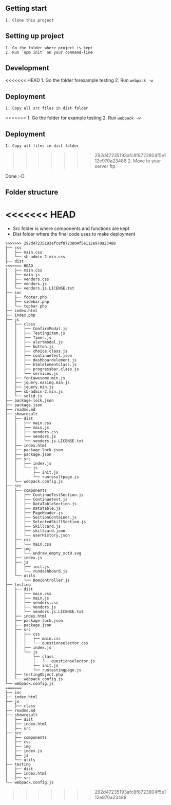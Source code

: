 ## Getting start
    1. Clone this project
## Setting up project
    1. Go the folder where project is kept
    2. Run `npm init` on your command-line
## Development
<<<<<<< HEAD
    1. Go the folder forexample testing
    2. Run `webpack -w`
## Deployment
    1. Copy all src files in dist folder
=======
    1. Go the folder for example testing
    2. Run `webpack -w`
## Deployment
    1. Copy all files in dist folder
>>>>>>> 292d47235193afc8f8723804f5e112e970a23488
    2. Move to your server ftp

Done :-D

## Folder structure
<<<<<<< HEAD
=======
- Src folder is where components and functions are kept
- Dist folder where the final code uses to make deployment
```
>>>>>>> 292d47235193afc8f8723804f5e112e970a23488
├── css
│   ├── main.css
│   └── sb-admin-2.min.css
├── dist
<<<<<<< HEAD
│   ├── main.css
│   ├── main.js
│   ├── vendors.css
│   ├── vendors.js
│   └── vendors.js.LICENSE.txt
├── inc
│   ├── footer.php
│   ├── sidebar.php
│   └── topbar.php
├── index.html
├── index.php
├── js
│   ├── class
│   │   ├── ConfirmModal.js
│   │   ├── Testingitem.js
│   │   ├── Timer.js
│   │   ├── alertmodal.js
│   │   ├── button.js
│   │   ├── choice.class.js
│   │   ├── continuetest.json
│   │   ├── dashboardelement.js
│   │   ├── htmlelementclass.js
│   │   ├── progressbar.class.js
│   │   └── services.js
│   ├── fontawesome.min.js
│   ├── jquery.easing.min.js
│   ├── jquery.min.js
│   ├── sb-admin-2.min.js
│   └── solid.js
├── package-lock.json
├── package.json
├── readme.md
├── showresult
│   ├── dist
│   │   ├── main.css
│   │   ├── main.js
│   │   ├── vendors.css
│   │   ├── vendors.js
│   │   └── vendors.js.LICENSE.txt
│   ├── index.html
│   ├── package-lock.json
│   ├── package.json
│   ├── src
│   │   ├── index.js
│   │   └── js
│   │       ├── init.js
│   │       └── runresultpage.js
│   └── webpack.config.js
├── src
│   ├── components
│   │   ├── ContinueTestSection.js
│   │   ├── Continuetest.js
│   │   ├── DataTableSection.js
│   │   ├── Datatable.js
│   │   ├── PageHeader.js
│   │   ├── SectionContainer.js
│   │   ├── SelectedSkillSection.js
│   │   ├── Skillcard.js
│   │   ├── skillcard.json
│   │   └── userHistory.json
│   ├── css
│   │   └── main.css
│   ├── img
│   │   └── undraw_empty_xct9.svg
│   ├── index.js
│   ├── js
│   │   ├── init.js
│   │   └── rundashboard.js
│   └── utils
│       └── Domcontroller.js
├── testing
│   ├── dist
│   │   ├── main.css
│   │   ├── main.js
│   │   ├── vendors.css
│   │   ├── vendors.js
│   │   └── vendors.js.LICENSE.txt
│   ├── index.html
│   ├── package-lock.json
│   ├── package.json
│   ├── src
│   │   ├── css
│   │   │   ├── main.css
│   │   │   └── questionselector.css
│   │   ├── index.js
│   │   └── js
│   │       ├── class
│   │       │   └── questionselector.js
│   │       ├── init.js
│   │       └── runtestingpage.js
│   ├── testingObject.php
│   └── webpack.config.js
└── webpack.config.js
=======
├── inc
├── index.html
├── js
│   ├── class
├── readme.md
├── showresult
│   ├── dist
│   ├── index.html
│   ├── src
├── src
│   ├── components
│   ├── css
│   ├── img
│   ├── index.js
│   ├── js
│   └── utils
├── testing
│   ├── dist
│   ├── index.html
│   ├── src
└── webpack.config.js

```
>>>>>>> 292d47235193afc8f8723804f5e112e970a23488

